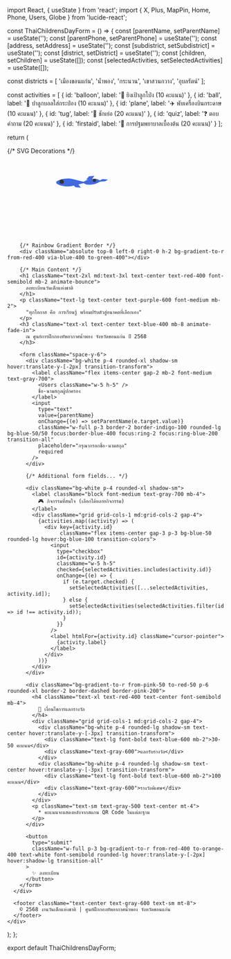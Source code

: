 import React, { useState } from 'react';
import { X, Plus, MapPin, Home, Phone, Users, Globe } from 'lucide-react';

const ThaiChildrensDayForm = () => {
  const [parentName, setParentName] = useState('');
  const [parentPhone, setParentPhone] = useState('');
  const [address, setAddress] = useState('');
  const [subdistrict, setSubdistrict] = useState('');
  const [district, setDistrict] = useState('');
  const [children, setChildren] = useState([]);
  const [selectedActivities, setSelectedActivities] = useState([]);

  const districts = [
    'เมืองขอนแก่น',
    'น้ำพอง',
    'กระนวน',
    'เขาสวนกวาง',
    'อุบลรัตน์'
  ];

  const activities = [
    { id: 'balloon', label: '🎯 ยิงเป้าลูกโป่ง (10 คะแนน)' },
    { id: 'ball', label: '🎳 ปาลูกบอลใส่กระป๋อง (10 คะแนน)' },
    { id: 'plane', label: '✈️ พับเครื่องบินกระดาษ (10 คะแนน)' },
    { id: 'tug', label: '🏃 ชักเย่อ (20 คะแนน)' },
    { id: 'quiz', label: '❓ ตอบคำถาม (20 คะแนน)' },
    { id: 'firstaid', label: '🏥 การปฐมพยาบาลเบื้องต้น (20 คะแนน)' }
  ];

  return (
    <div className="min-h-screen bg-gradient-to-br from-pink-100 to-blue-100 p-4">
      <div className="max-w-2xl mx-auto bg-white/95 rounded-2xl shadow-lg relative overflow-hidden mt-4 p-8">
        {/* SVG Decorations */}
        <svg className="absolute top-12 left-0 w-48 animate-[flyPlane_15s_linear_infinite]" 
             xmlns="http://www.w3.org/2000/svg" viewBox="0 0 800 300">
          <g>
            <path d="M180 100 C 190 90, 220 85, 240 90 L 280 100 L 290 95 C 300 90, 320 88, 330 90 L 340 95 L 350 90 L 370 92 L 360 98 L 340 100 L 330 105 C 320 110, 300 112, 290 110 L 280 105 L 240 115 C 220 120, 190 115, 180 105 Z" 
                  fill="#4169E1"/>
            <path d="M290 92 L 300 80 L 320 78 L 310 92" fill="#4169E1"/>
            <path d="M240 108 L 250 120 L 270 122 L 260 108" fill="#4169E1"/>
            <circle cx="200" cy="100" r="8" fill="#333"/>
            <circle cx="320" cy="95" r="6" fill="#333"/>
          </g>
        </svg>

        {/* Rainbow Gradient Border */}
        <div className="absolute top-0 left-0 right-0 h-2 bg-gradient-to-r from-red-400 via-blue-400 to-green-400"></div>

        {/* Main Content */}
        <h1 className="text-2xl md:text-3xl text-center text-red-400 font-semibold mb-2 animate-bounce">
          ลงทะเบียนวันเด็กแห่งชาติ
        </h1>
        <p className="text-lg text-center text-purple-600 font-medium mb-2">
          "ทุกโอกาส คือ การเรียนรู้ พร้อมปรับตัวสู่อนาคตที่เลือกเอง"
        </p>
        <h3 className="text-xl text-center text-blue-400 mb-8 animate-fade-in">
          ณ ศูนย์การฝึกกองทัพอากาศน้ำพอง จังหวัดขอนแก่น ปี 2568
        </h3>

        <form className="space-y-6">
          <div className="bg-white p-4 rounded-xl shadow-sm hover:translate-y-[-2px] transition-transform">
            <label className="flex items-center gap-2 mb-2 font-medium text-gray-700">
              <Users className="w-5 h-5" />
              ชื่อ-นามสกุลผู้ปกครอง
            </label>
            <input
              type="text"
              value={parentName}
              onChange={(e) => setParentName(e.target.value)}
              className="w-full p-3 border-2 border-indigo-100 rounded-lg bg-blue-50/50 focus:border-blue-400 focus:ring-2 focus:ring-blue-200 transition-all"
              placeholder="กรุณากรอกชื่อ-นามสกุล"
              required
            />
          </div>

          {/* Additional form fields... */}

          <div className="bg-white p-4 rounded-xl shadow-sm">
            <label className="block font-medium text-gray-700 mb-4">
              🎮 กิจกรรมที่สนใจ (เลือกได้หลายกิจกรรม)
            </label>
            <div className="grid grid-cols-1 md:grid-cols-2 gap-4">
              {activities.map((activity) => (
                <div key={activity.id}
                     className="flex items-center gap-3 p-3 bg-blue-50 rounded-lg hover:bg-blue-100 transition-colors">
                  <input
                    type="checkbox"
                    id={activity.id}
                    className="w-5 h-5"
                    checked={selectedActivities.includes(activity.id)}
                    onChange={(e) => {
                      if (e.target.checked) {
                        setSelectedActivities([...selectedActivities, activity.id]);
                      } else {
                        setSelectedActivities(selectedActivities.filter(id => id !== activity.id));
                      }
                    }}
                  />
                  <label htmlFor={activity.id} className="cursor-pointer">
                    {activity.label}
                  </label>
                </div>
              ))}
            </div>
          </div>

          <div className="bg-gradient-to-r from-pink-50 to-red-50 p-6 rounded-xl border-2 border-dashed border-pink-200">
            <h4 className="text-xl text-red-400 text-center font-semibold mb-4">
              🎁 เงื่อนไขการแลกรางวัล
            </h4>
            <div className="grid grid-cols-1 md:grid-cols-2 gap-4">
              <div className="bg-white p-4 rounded-lg shadow-sm text-center hover:translate-y-[-3px] transition-transform">
                <div className="text-lg font-bold text-blue-600 mb-2">30-50 คะแนน</div>
                <div className="text-gray-600">แลกรับรางวัล</div>
              </div>
              <div className="bg-white p-4 rounded-lg shadow-sm text-center hover:translate-y-[-3px] transition-transform">
                <div className="text-lg font-bold text-blue-600 mb-2">100 คะแนน</div>
                <div className="text-gray-600">รางวัลพิเศษ</div>
              </div>
            </div>
            <p className="text-sm text-gray-500 text-center mt-4">
              * คะแนนจะแสดงหลังจากสแกน QR Code ในแต่ละฐาน
            </p>
          </div>

          <button
            type="submit"
            className="w-full p-3 bg-gradient-to-r from-red-400 to-orange-400 text-white font-semibold rounded-lg hover:translate-y-[-2px] hover:shadow-lg transition-all"
          >
            ✨ ลงทะเบียน
          </button>
        </form>
      </div>

      <footer className="text-center text-gray-600 text-sm mt-8">
        © 2568 งานวันเด็กแห่งชาติ | ศูนย์ฝึกกองทัพอากาศน้ำพอง จังหวัดขอนแก่น
      </footer>
    </div>
  );
};

export default ThaiChildrensDayForm;
